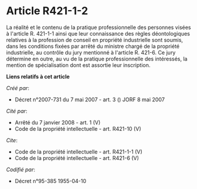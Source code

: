 # Article R421-1-2

La réalité et le contenu de la pratique professionnelle des personnes visées à l'article R. 421-1-1 ainsi que leur
connaissance des règles déontologiques relatives à la profession de conseil en propriété industrielle sont soumis, dans les
conditions fixées par arrêté du ministre chargé de la propriété industrielle, au contrôle du jury mentionné à l'article R.
421-6. Ce jury détermine en outre, au vu de la pratique professionnelle des intéressés, la mention de spécialisation dont est
assortie leur inscription.

**Liens relatifs à cet article**

_Créé par_:

  - Décret n°2007-731 du 7 mai 2007 - art. 3 () JORF 8 mai 2007

_Cité par_:

  - Arrêté du 7 janvier 2008 - art. 1 (V)
  - Code de la propriété intellectuelle - art. R421-10 (V)

_Cite_:

  - Code de la propriété intellectuelle - art. R421-1-1 (V)
  - Code de la propriété intellectuelle - art. R421-6 (V)

_Codifié par_:

  - Décret n°95-385 1955-04-10
